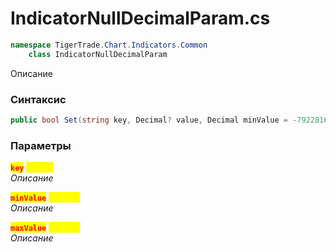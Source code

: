 
# IndicatorNullDecimalParam.cs
```csharp
namespace TigerTrade.Chart.Indicators.Common  
    class IndicatorNullDecimalParam
```

Описание

### Синтаксис
```csharp
public bool Set(string key, Decimal? value, Decimal minValue = -79228162514264337593543950335M, Decimal maxValue = 79228162514264337593543950335M)
```

### Параметры  
<mark style="color:red;">**`key`**</mark> <mark style="color:yellow;">`string`</mark>  
 *Описание*  
  
<mark style="color:red;">**`minValue`**</mark> <mark style="color:yellow;">`Decimal`</mark>  
 *Описание*  
  
<mark style="color:red;">**`maxValue`**</mark> <mark style="color:yellow;">`Decimal`</mark>  
 *Описание*  
  

                    
                    